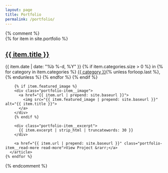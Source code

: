```yaml
---
layout: page
title: Portfolio
permalink: /portfolio/
---
```


<div class="portfolio-index">
  <p></p>
  {% comment %}
  <div class="portfolio-items">
    {% for item in site.portfolio %}
      <article class="portfolio-item">
        <h2 class="portfolio-item__title">
          <a href="{{ item.url | prepend: site.baseurl }}">{{ item.title }}</a>
        </h2>
        <p class="portfolio-item__meta">
          <time datetime="{{ item.date | date_to_xmlschema }}">
            {{ item.date | date: "%b %-d, %Y" }}
          </time>
          {% if item.categories.size > 0 %}
          <span class="portfolio-item__categories">
            in
            {% for category in item.categories %}
              <a href="{{ site.baseurl }}/portfolio/categories/#{{ category | slugify }}">{{ category }}</a>{% unless forloop.last %}, {% endunless %}
            {% endfor %}
          </span>
          {% endif %}
        </p>

        {% if item.featured_image %}
        <div class="portfolio-item__image">
          <a href="{{ item.url | prepend: site.baseurl }}">
            <img src="{{ item.featured_image | prepend: site.baseurl }}" alt="{{ item.title }}">
          </a>
        </div>
        {% endif %}

        <div class="portfolio-item__excerpt">
          {{ item.excerpt | strip_html | truncatewords: 30 }}
        </div>

        <a href="{{ item.url | prepend: site.baseurl }}" class="portfolio-item__read-more read-more">View Project &rarr;</a>
      </article>
    {% endfor %}

  </div>
  {% endcomment %}
</div>
